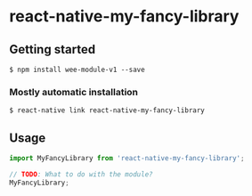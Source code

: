 # react-native-my-fancy-library

## Getting started

`$ npm install wee-module-v1 --save`

### Mostly automatic installation

`$ react-native link react-native-my-fancy-library`

## Usage
```javascript
import MyFancyLibrary from 'react-native-my-fancy-library';

// TODO: What to do with the module?
MyFancyLibrary;
```
